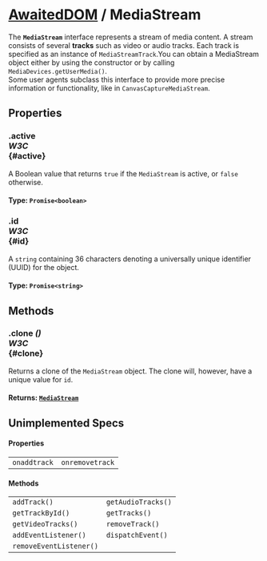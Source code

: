 # [AwaitedDOM](/docs/hero/basic-client/awaited-dom) <span>/</span> MediaStream

<div class='overview'><span class="seoSummary">The <strong><code>MediaStream</code></strong> interface represents a stream of media content. A stream consists of several <strong>tracks</strong> such as video or audio tracks. Each track is specified as an instance of <code>MediaStreamTrack</code>.</span>You can obtain a MediaStream object either by using the constructor or by calling <code>MediaDevices.getUserMedia()</code>.</div>

<div class='overview'>Some user agents subclass this interface to provide more precise information or functionality, like in <code>CanvasCaptureMediaStream</code>.</div>

## Properties

### .active <div class="specs"><i>W3C</i></div> {#active}

A Boolean value that returns <code>true</code> if the <code>MediaStream</code> is active, or <code>false</code> otherwise.

#### **Type**: `Promise<boolean>`

### .id <div class="specs"><i>W3C</i></div> {#id}

A `string` containing 36 characters denoting a universally unique identifier (UUID) for the object.

#### **Type**: `Promise<string>`

## Methods

### .clone *()* <div class="specs"><i>W3C</i></div> {#clone}

Returns a clone of the <code>MediaStream</code> object. The clone will, however, have a unique value for <code>id</code>.

#### **Returns**: [`MediaStream`](/docs/hero/awaited-dom/media-stream)

## Unimplemented Specs

#### Properties

|     |     |
| --- | --- |
| `onaddtrack` | `onremovetrack` |

#### Methods

|     |     |
| --- | --- |
| `addTrack()` | `getAudioTracks()` |
| `getTrackById()` | `getTracks()` |
| `getVideoTracks()` | `removeTrack()` |
| `addEventListener()` | `dispatchEvent()` |
| `removeEventListener()` |  |
